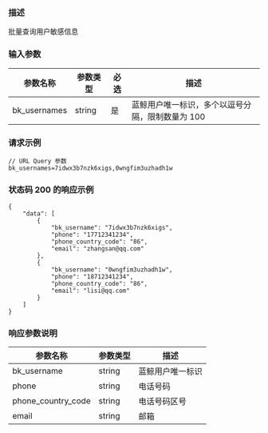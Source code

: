 ### 描述

批量查询用户敏感信息

### 输入参数

| 参数名称         | 参数类型   | 必选 | 描述                         |
|--------------|--------|----|----------------------------|
| bk_usernames | string | 是  | 蓝鲸用户唯一标识，多个以逗号分隔，限制数量为 100 |

### 请求示例

```
// URL Query 参数
bk_usernames=7idwx3b7nzk6xigs,0wngfim3uzhadh1w
```

### 状态码 200 的响应示例

```json5
{
    "data": [
        {
            "bk_username": "7idwx3b7nzk6xigs",
            "phone": "17712341234",
            "phone_country_code": "86",
            "email": "zhangsan@qq.com"
        },
        {
            "bk_username": "0wngfim3uzhadh1w",
            "phone": "18712341234",
            "phone_country_code": "86",
            "email": "lisi@qq.com"
        }
    ]
}
```

### 响应参数说明

| 参数名称               | 参数类型   | 描述       |
|--------------------|--------|----------|
| bk_username        | string | 蓝鲸用户唯一标识 |
| phone              | string | 电话号码     |
| phone_country_code | string | 电话号码区号   |
| email              | string | 邮箱       |

